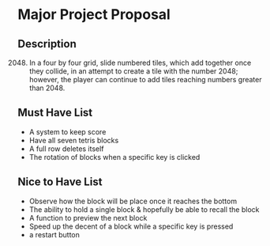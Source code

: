 # Major Project Proposal

## Description

2048. In a four by four grid, slide numbered tiles, which add together once they collide, in an attempt to create a tile with the number 2048; however, the player can continue to add tiles reaching numbers greater than 2048.


## Must Have List

- A system to keep score
- Have all seven tetris blocks
- A full row deletes itself
- The rotation of blocks when a specific key is clicked

## Nice to Have List

- Observe how the block will be place once it reaches the bottom
- The ability to hold a single block & hopefully be able to recall the block
- A function to preview the next block
- Speed up the decent of a block while a specific key is pressed
- a restart button
